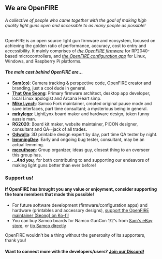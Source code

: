 ## We are OpenFIRE

###### *A collective of people who came together with the goal of making high quality light guns open and accessible to as many people as possible!*

OpenFIRE is an open source light gun firmware and ecosystem, focused on achieving the golden ratio of performance, accuracy, cost to entry and accessibility. It mainly comprises of *[the OpenFIRE firmware](https://github.com/TeamOpenFIRE/OpenFIRE-Firmware)* for RP2040-based microcontrollers, and *[the OpenFIRE configuration app](https://github.com/TeamOpenFIRE/OpenFIRE-App)* for Linux, Windows, and Raspberry Pi platforms.

#### *The main cast behind OpenFIRE are...*
 - **[Sam(co)](https://github.com/samuelballantyne)**: Camera tracking & perspective code, OpenFIRE creator and branding, just a cool dude in general.
 - **[That One Seong](https://github.com/SeongGino)**: Primary firmware architect, desktop app developer, local Linux apologist and Arcana Heart simp.
 - **[Mike Lynch](https://github.com/Prow7)**: Samco Fork maintainer, created original pause mode and save interfaces, part time consultant; a mysterious being in general.
 - **[mrkylegp](https://github.com/mrkylegp)**: LightLynx board maker and hardware design, token funny aussie man.
 - **RG2020**: Board kit maker, website maintainer, PiCON designer, consultant and QA--jack of all trades.
 - **[Odwalla](https://github.com/Odwalla-J)**: 3D printable design expert by day, part time QA tester by night.
 - **[lemmingDev](https://github.com/lemmingDev)**: Early and ongoing bug tester, consultant, may be an actual lemming.
 - **[mccutheon](https://github.com/mccutheon)**: Group organizer, ideas guy, closest thing to an overseer this group has.
 - ***...And you,*** for both contributing to and supporting our endeavors of making light guns better than ever before!

### Support us! 
#### If OpenFIRE has brought you any value or enjoyment, consider supporting the team members that made this possible! 
 - For future software development (firmware/configuration apps) and hardware (printables and accessory designs), [support the OpenFIRE maintainer (Seong) on Ko-fi!](https://ko-fi.com/thatoneseong)
 - You can buy Samco boards for Namco GunCon 1/2's from [Sam's eBay store](https://www.ebay.com/sch/i.html?item=184699412596&rt=nc&_ssn=samcocontrollers), or [tip Samco directly](https://www.paypal.me/sammywizbang)

OpenFIRE wouldn't be a thing without the generosity of its supporters, thank you!

#### Want to connect more with the developers/users? [Join our Discord!](https://discord.gg/dFw5z6PBQv)
